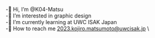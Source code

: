 -👻 Hi, I’m @K04-Matsu 
\
-🌚 I’m interested in graphic design 
\
-🍁 I’m currently learning at UWC ISAK Japan
\
-👾 How to reach me 2023.kojiro.matsumoto@uwcisak.jp
\

<!---
K04-Matsu/K04-Matsu is a ✨ special ✨ repository because its `README.md` (this file) appears on your GitHub profile.
You can click the Preview link to take a look at your changes.
--->
